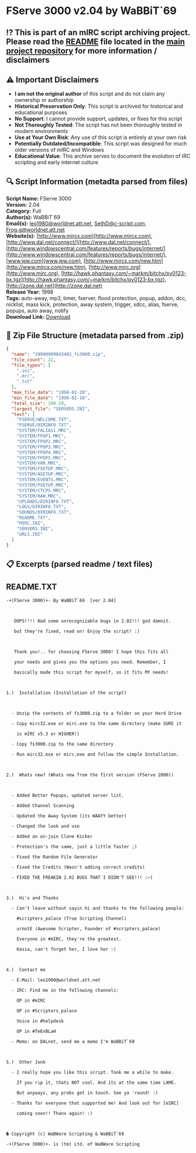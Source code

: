 # FServe 3000 v2.04 by WaBBiT`69

## ⁉️ This is part of an mIRC script archiving project. Please read the [README](https://github.com/sorzkode/mirc_scripts_archive/blob/main/README.md) file located in the [main project repository](https://github.com/sorzkode/mirc_scripts_archive) for more information / disclaimers  

## ⚠️ Important Disclaimers

- **I am not the original author** of this script and do not claim any ownership or authorship
- **Historical Preservation Only**: This script is archived for historical and educational purposes
- **No Support**: I cannot provide support, updates, or fixes for this script
- **Not Thoroughly Tested**: The script has not been thoroughly tested in modern environments
- **Use at Your Own Risk**: Any use of this script is entirely at your own risk
- **Potentially Outdated/Incompatible**: This script was designed for much older versions of mIRC and Windows
- **Educational Value**: This archive serves to document the evolution of IRC scripting and early internet culture

## 🔍 Script Information (metadta parsed from files)

**Script Name:** FServe 3000  
**Version:** 2.04  
**Category:** Full  
**Author(s):** WaBBiT`69  
**Email(s):** <leo1980@worldnet.att.net>, <SethD@c-script.com>, <Frog.g@worldnet.att.net>  
**Website(s):** [http://www.mircx.com](http://www.mircx.com), [http://www.dal.net/connect/](http://www.dal.net/connect/), [http://www.windowscentral.com/features/reports/bugs/internet/](http://www.windowscentral.com/features/reports/bugs/internet/), [www.jew.com](www.jew.com), [http://www.mircx.com/new.htm](http://www.mircx.com/new.htm), [http://www.mirc.org](http://www.mirc.org), [http://hawk.phantasy.com/~markm/bitchx/pv0123-bx.tgz](http://hawk.phantasy.com/~markm/bitchx/pv0123-bx.tgz), [http://zone.dal.net](http://zone.dal.net)  
**Release Year:** 1998  
**Tags:** auto-away, mp3, timer, fserver, flood protection, popup, addon, dcc, nicklist, mass kick, protection, away system, trigger, xdcc, alias, fserve, popups, auto away, notify  
**Download Link:** [Download](https://github.com/sorzkode/mirc_scripts_archive/raw/main/hawkee.com/19990909043402_fs3000/19990909043402_fs3000.zip)  

## 📂 Zip File Structure (metadata parsed from .zip)

```json
{
  "name": "19990909043402_fs3000.zip",
  "file_count": 22,
  "file_types": [
    ".ini",
    ".mrc",
    ".txt"
  ],
  "max_file_date": "1998-02-20",
  "min_file_date": "1998-02-16",
  "total_size": 100.59,
  "largest_file": "SERVERS.INI",
  "text": [
    "FSERVE/WELCOME.TXT",
    "FSERVE/DIRINFO.TXT",
    "SYSTEM/FALIAS1.MRC",
    "SYSTEM/FPOP1.MRC",
    "SYSTEM/FPOP2.MRC",
    "SYSTEM/FPOP3.MRC",
    "SYSTEM/FPOP4.MRC",
    "SYSTEM/FPOP5.MRC",
    "SYSTEM/VAR.MRC",
    "SYSTEM/FSETUP.MRC",
    "SYSTEM/ASETUP.MRC",
    "SYSTEM/EVENTS.MRC",
    "SYSTEM/PSETUP.MRC",
    "SYSTEM/CTCPS.MRC",
    "SYSTEM/RAW.MRC",
    "UPLOADS/DIRINFO.TXT",
    "LOGS/DIRINFO.TXT",
    "SOUNDS/DIRINFO.TXT",
    "README.TXT",
    "MIRC.INI",
    "SERVERS.INI",
    "URLS.INI"
  ]
}
```

## 📋 Excerpts (parsed readme / text files)

## README.TXT

```text
-+(FServe 3000)+- By WaBBiT`69  [ver 2.04]

   OOPS!!!! Had some unrecognizable bugs in 2.02!!! god damnit.
   but they're fixed, read on! Enjoy the script! :)

   Thank you!.. for choosing FServe 3000! I hope this fits all
   your needs and gives you the options you need. Remember, I
   basically made this script for myself, so it fits MY needs!

1.)  Installation (Installation of the script)

  - Unzip the contents of fs3000.zip to a folder on your Hard Drive
  - Copy mirc32.exe or mirc.exe to the same directory (make SURE it
    is mIRC v5.3 or HIGHER!)
  - Copy fs3000.zip to the same directory
  - Run mirc32.exe or mirc.exe and follow the simple Installation.

2.)  Whats new? (Whats new from the first version (FServe 2000))

  - Added Better Popups, updated server list.
  - Added Channel Scanning
  - Updated the Away System (its WAAYY better)
  - Changed the look and use
  - Added an on-join Clone Kicker
  - Protection's the same, just a little faster ;)
  - Fixed the Random File Generator
  - Fixed the Credits (Wasn't adding correct credits)
  - FIXED THE FREAKIN 2.02 BUGS THAT I DIDN'T SEE!!! :~(

3.)  Hi's and Thanks
  - Can't leave without sayin hi and thanks to the following people:
    #scripters_palace (True Scripting Channel)
    urnotE (Awesome Scripter, Founder of #scripters_palace)
    Everyone in #mIRC, they're the greatest.
    Kasia, can't forget her, I love her :)

4.)  Contact me 
  - E-Mail: leo1980@worldnet.att.net
  - IRC: Find me in the following channels:
    OP in #mIRC
    OP in #Scripters_palace
    Voice in #helpdesk
    OP in #TeEnBLaH
  - Memo: on DALnet, send me a memo I'm WaBBiT`69

5.)  Other Junk
  - I really hope you like this script. Took me a while to make.
    If you rip it, thats NOT cool. And its at the same time LAME.
    But anyways, any probs get in touch. See ya 'round! :)
  - Thanks for everyone that supported me! And look out for [eIRC]
    coming soon!! Thanx again! :)

� Copyright (c) WaBWare Scripting & WaBBiT`69
-+(FServe 3000)+- is (tm) Ltd. of WaBWare Scripting
```
